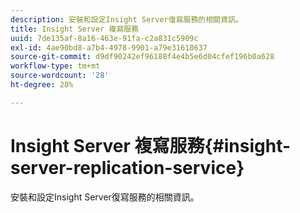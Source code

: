 ```yaml
---
description: 安裝和設定Insight Server復寫服務的相關資訊。
title: Insight Server 複寫服務
uuid: 7de135af-8a16-463e-91fa-c2a831c5909c
exl-id: 4ae90bd8-a7b4-4978-9901-a79e31618637
source-git-commit: d9df90242ef96188f4e4b5e6d04cfef196b0a628
workflow-type: tm+mt
source-wordcount: '28'
ht-degree: 28%

---
```


# Insight Server 複寫服務{#insight-server-replication-service}

安裝和設定Insight Server復寫服務的相關資訊。
